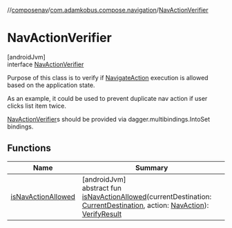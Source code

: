 //[composenav](../../../index.md)/[com.adamkobus.compose.navigation](../index.md)/[NavActionVerifier](index.md)

# NavActionVerifier

[androidJvm]\
interface [NavActionVerifier](index.md)

Purpose of this class is to verify if [NavigateAction](../../com.adamkobus.compose.navigation.action/-navigate-action/index.md) execution is allowed based on the application state.

As an example, it could be used to prevent duplicate nav action if user clicks list item twice.

[NavActionVerifier](index.md)s should be provided via dagger.multibindings.IntoSet bindings.

## Functions

| Name | Summary |
|---|---|
| [isNavActionAllowed](is-nav-action-allowed.md) | [androidJvm]<br>abstract fun [isNavActionAllowed](is-nav-action-allowed.md)(currentDestination: [CurrentDestination](../../com.adamkobus.compose.navigation.destination/-current-destination/index.md), action: [NavAction](../../com.adamkobus.compose.navigation.action/-nav-action/index.md)): [VerifyResult](../-verify-result/index.md) |
